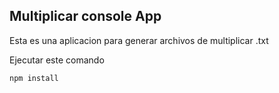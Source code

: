 ## Multiplicar console App

Esta es una aplicacion para generar archivos de multiplicar .txt

Ejecutar este comando

```
npm install
```